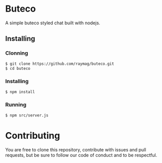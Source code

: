# Buteco
A simple buteco styled chat built with nodejs.

## Installing

### Clonning
```bash
$ git clone https://github.com/raymag/buteco.git
$ cd buteco
```

### Installing
```bash
$ npm install
```

### Running
```bash
$ npm src/server.js
```
# Contributing
You are free to clone this repository, contribute with issues and pull requests, but be sure to follow our code of conduct and to be respectful.